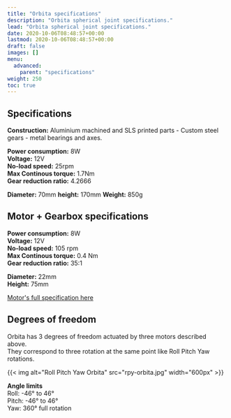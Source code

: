 ```yaml
---
title: "Orbita specifications"
description: "Orbita spherical joint specifications."
lead: "Orbita spherical joint specifications."
date: 2020-10-06T08:48:57+00:00
lastmod: 2020-10-06T08:48:57+00:00
draft: false
images: []
menu:
  advanced:
    parent: "specifications"
weight: 250
toc: true
---
```


## Specifications

**Construction:** Aluminium machined and SLS printed parts - Custom steel gears - metal bearings and axes.

**Power consumption:** 8W  
**Voltage:** 12V  
**No-load speed:** 25rpm  
**Max Continous torque:** 1.7Nm  
**Gear reduction ratio:** 4.2666  

**Diameter:** 70mm
**height:** 170mm
**Weight:** 850g

## Motor + Gearbox specifications

**Power consumption:** 8W  
**Voltage:** 12V  
**No-load speed:** 105 rpm  
**Max Continous torque:** 0.4 Nm  
**Gear reduction ratio:** 35:1  

**Diameter:** 22mm  
**Height:** 75mm  

<a href="ECXTQ22M-24V_GPX22C-35_1.pdf" download>Motor's full specification here</a>  


## Degrees of freedom
Orbita has 3 degrees of freedom actuated by three motors described above.   
They correspond to three rotation at the same point like Roll Pitch Yaw rotations.

{{< img alt="Roll Pitch Yaw Orbita" src="rpy-orbita.jpg" width="600px" >}}

**Angle limits**  
Roll: -46° to 46°  
Pitch: -46° to 46°  
Yaw: 360° full rotation  